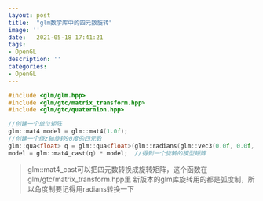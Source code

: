 ```yaml
---
layout: post
title:  "glm数学库中的四元数旋转"
image: ''
date:   2021-05-18 17:41:21
tags:
- OpenGL
description: ''
categories: 
- OpenGL
---
```

```c++
#include <glm/glm.hpp>
#include <glm/gtc/matrix_transform.hpp>
#include <glm/gtc/quaternion.hpp>

//创建一个单位矩阵
glm::mat4 model = glm::mat4(1.0f); 
//创建一个绕z轴旋转90度的四元数
glm::qua<float> q = glm::qua<float>(glm::radians(glm::vec3(0.0f, 0.0f, 90.0f))); 
model = glm::mat4_cast(q) * model;	//得到一个旋转的模型矩阵
```
> glm::mat4_cast可以把四元数转换成旋转矩阵，这个函数在glm/gtc/matrix_transform.hpp里
新版本的glm库旋转用的都是弧度制，所以角度制要记得用radians转换一下
